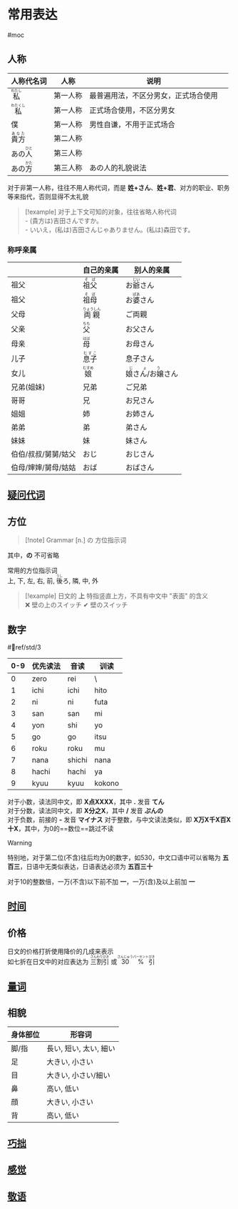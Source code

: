 # 常用表达  

 #moc

## 人称  

| 人称代名词                       | 人称   | 说明                 |     |
| --------------------------- | ---- | ------------------ | --- |
| <ruby>私<rt>わたし</rt></ruby>  | 第一人称 | 最普遍用法，不区分男女，正式场合使用 |     |
| <ruby>私<rt>わたくし</rt></ruby> | 第一人称 | 正式场合使用，不区分男女       |     |
| 僕                           | 第一人称 | 男性自谦，不用于正式场合       |     |
| <ruby>貴方<rt>あなた</rt></ruby> | 第二人称 |                    |     |
| あの<ruby>人<rt>ひと</rt></ruby> | 第三人称 |                    |     |
| あの<ruby>方<rt>かた</rt></ruby> | 第三人称 | あの人的礼貌说法           |     |
对于非第一人称，往往不用人称代词，而是 **姓+さん**、**姓+君**、对方的职业、职务等来指代，否则显得不太礼貌  

> [!example] 对于上下文可知的对象，往往省略人称代词  
> \- (貴方は)吉田さんですか。  
> \- いいえ，(私は)吉田さんじゃありません。(私は)森田です。  

### 称呼亲属

|             | 自己的亲属                         | 别人的亲属                             |
| ----------- | ----------------------------- | --------------------------------- |
| 祖父          | <ruby>祖父<rt>そば</rt></ruby>    | お<ruby>爺<rt>じい</rt></ruby>さん      |
| 祖父          | <ruby>祖母<rt>そぼ</rt></ruby>    | お<ruby>婆<rt>ばあ</rt></ruby>さん      |
| 父母          | <ruby>両親<rt>りょうしん</rt></ruby> | ご両親                               |
| 父亲          | <ruby>父<rt>ちち</rt></ruby>     | お父さん                              |
| 母亲          | <ruby>母<rt>はは</rt></ruby>     | お母さん                              |
| 儿子          | <ruby>息子<rt>むすこ</rt></ruby>   | 息子さん                              |
| 女儿          | <ruby>娘<rt>むすめ</rt></ruby>    | <ruby>娘さん/お嬢<rt>じょう</rt>さん</ruby> |
| 兄弟(姐妹)      | 兄弟                            | ご兄弟                               |
| 哥哥          | 兄                             | お兄さん                              |
| 姐姐          | 姉                             | お姉さん                              |
| 弟弟          | 弟                             | 弟さん                               |
| 妹妹          | 妹                             | 妹さん                               |
| 伯伯/叔叔/舅舅/姑父 | おじ                            | おじさん                              |
| 伯母/婶婶/舅母/姑姑 | おば                            | おばさん                              |

## [疑问代词](疑问代词.md)

## 方位  

> [!note] Grammar
> [n.] の 方位指示词

其中，**の** 不可省略  

常用的方位指示词  
上, 下, 左, 右, 前, <ruby>後<rt>うし</rt></ruby>ろ, 隣, 中, 外  

> [!example] 日文的 **上** 特指竖直上方，不具有中文中 "表面" 的含义  
> ❌ 壁の上のスイッチ
> ✔ 壁のスイッチ

## 数字  

 #📖ref/std/3

| 0-9 | 优先读法  | 音读     | 训读     |
| --- | ----- | ------ | ------ |
| 0   | zero  | rei    | \\     |
| 1   | ichi  | ichi   | hito   |
| 2   | ni    | ni     | futa   |
| 3   | san   | san    | mi     |
| 4   | yon   | shi    | yo     |
| 5   | go    | go     | itsu   |
| 6   | roku  | roku   | mu     |
| 7   | nana  | shichi | nana   |
| 8   | hachi | hachi  | ya     |
| 9   | kyuu  | kyuu   | kokono |

对于小数，读法同中文，即 **X点XXXX**，其中 **.** 发音 **てん**  
对于分数，读法同中文，即 **X分之X**，其中 **/** 发音 **ぷんの**  
对于负数，前接的 **-** 发音 **マイナス**
对于整数，与中文读法类似，即 **X万X千X百X十X**，其中，为0的==数位==跳过不读  
> [!warning]
> 特别地，对于第二位(不含)往后均为0的数字，如530，中文口语中可以省略为 **五百三**，日语中无类似表达，日语表达必须为 **五百三十**  

对于10的整数倍，一万(不含)以下前不加 **一**，一万(含)及以上前加 **一**  

## [时间](时间.md)

## 价格  

日文的价格打折使用降价的几成来表示  
如七折在日文中的对应表达为 <ruby>三<rt>さん</rt>割<rt>わり</rt>引<rt>びき</rt></ruby> 或 <ruby>30<rt>さんじゅう</rt>%<rt>パーセント</rt>引<rt>びき</rt></ruby>  

## [量词](量词.md)

## 相貌  

|身体部位|形容词|
|-|-|
|脚/指|長い, 短い, 太い, 細い|
|足|大きい, 小さい|
|目|大きい, 小さい/細い|
|鼻|高い, 低い|
|顔|大きい, 小さい|
|背|高い, 低い|

## [巧拙](巧拙.md)

## [感觉](感觉.md)

## [敬语](敬语.md)

